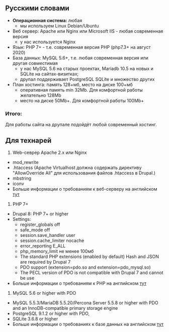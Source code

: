 ## Русскими словами
* <b>Операционная система:</b> любая
  - мы используем Linux Debian/Ubuntu
* Веб сервер: Apache или Nginx или Microsoft IIS - любая современная версия
  - у нас используется Nginx
* Язык: PHP 7+ - т.е. современная версия PHP (php7.3+ на август 2020)
* База данных: MySQL 5.6+, т.е. любая современная версия или другая совместимая
  - у нас MySQL 5.6 на старых проектах, Mariadb 10.5 на новых и SQLite на сайтах-визитках;
  - друпал поддерживает PostgreSQL SQLite и множество других
* План хостинга: память 128+мб, место на диске 100+мб
  - оперативная память min 32Mb. Для комфортной работы желательно 128Mb
  - место на диске 50Mb+. Для комфортной работы 100Mb+
### Итого:
Для работы сайта на друпале подойдёт любой современный хостинг.
## Для технарей
1. Web-севрер Apache 2.x или Nginx
  - mod_rewrite
  - .htaccess (Apache Virtualhost должна содержать директиву "AllowOverride All" для использования файлов .htaccess в Drupal.)
  - mbstring
  - iconv
  - Больше информации о требованиям к веб-серверу на английском <a href="https://www.drupal.org/requirements/webserver">тут</a>
1. PHP 7+
  - Drupal 8: PHP 7+ or higher
  - Settings:
	- register_globals off
	- safe_mode off
	- session.save_handler user
	- session.cache_limiter nocache
	- error_reporting E_ALL
	- php_memory_limit не менее 100мб
	- The standard PHP extensions (enabled by default) Hash and JSON are required by Drupal 7
	- PDO support (extension=pdo.so and extension=pdo_mysql.so)
	- The PECL version of PDO is not compatible with Drupal 7 and cannot be use
  - Больше информации о требованиям к PHP на английском&nbsp;<a href="https://www.drupal.org/requirements/php">тут</a>
1. MySQL 5.6 or higher with PDO
  - MySQL 5.5.3/MariaDB 5.5.20/Percona Server 5.5.8 or higher with PDO and an InnoDB-compatible primary storage engine
  - PostgreSQL 9.1.2 or higher with PDO,
  - SQLite 3.6.8 or higher
  - Больше информации о требованиях к базе данных на английском&nbsp;<a href="https://www.drupal.org/requirements/database">тут</a>
